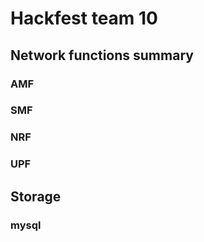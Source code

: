 # Hackfest team 10

## Network functions summary
### AMF
### SMF
### NRF
### UPF

## Storage
### mysql
